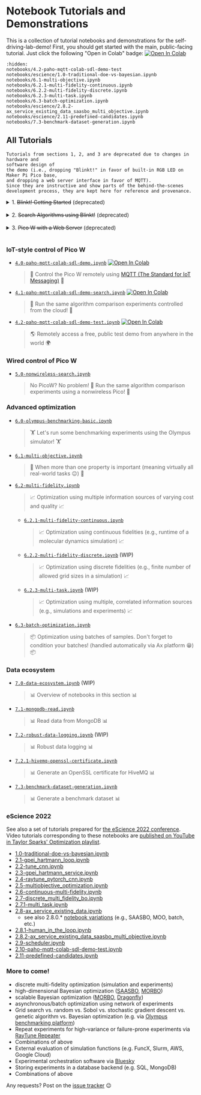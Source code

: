# Notebook Tutorials and Demonstrations

This is a collection of tutorial notebooks and demonstrations for the
self-driving-lab-demo! First, you should get started with the main, public-facing tutorial. Just click
the following "Open in Colab" badge: [![Open In
Colab](https://colab.research.google.com/assets/colab-badge.svg)](https://colab.research.google.com/github/sparks-baird/self-driving-lab-demo/blob/main/notebooks/4.2-paho-mqtt-colab-sdl-demo-test.ipynb)

<!-- Next comes the use of the PicoW-SDL-Demo via hosting a local web server (`Pico W / MicroPython implementation`) and
then using Internet-of-things-style communication to remotely control the PicoW
(`Controlling the Pico W Remotely (IoT-style)`). There is also a notebook on controlling
the Pico using a nonwireless option (i.e. compatible when WiFi is not available /
difficult to connect to or when nonwireless Pico is being used). -->

```{nbgallery}
:hidden:
notebooks/4.2-paho-mqtt-colab-sdl-demo-test
notebooks/escience/1.0-traditional-doe-vs-bayesian.ipynb
notebooks/6.1-multi-objective.ipynb
notebooks/6.2.1-multi-fidelity-continuous.ipynb
notebooks/6.2.2-multi-fidelity-discrete.ipynb
notebooks/6.2.3-multi-task.ipynb
notebooks/6.3-batch-optimization.ipynb
notebooks/escience/2.8.2-ax_service_existing_data_saasbo_multi_objective.ipynb
notebooks/escience/2.11-predefined-candidates.ipynb
notebooks/7.3-benchmark-dataset-generation.ipynb
```

## All Tutorials

```{note}
Tutorials from sections 1, 2, and 3 are deprecated due to changes in hardware and
software design of
the demo (i.e., dropping "Blinkt!" in favor of built-in RGB LED on Maker Pi Pico base,
and dropping a web server interface in favor of MQTT).
Since they are instructive and show parts of the behind-the-scenes development process, they are kept here for reference and provenance.
```

<details close>
<summary>1. <s>Blinkt! Getting Started</s> (deprecated)</summary>

- [`1.0-sgb-blinkt-as7341-basic.ipynb`](https://github.com/sparks-baird/self-driving-lab-demo/tree/main/notebooks/1.0-sgb-blinkt-as7341-basic.ipynb)
  - > Let's flash the LED and print out the sensor data!

</details>

<br>

<details close>
<summary>2. <s>Search Algorithms using Blinkt!</s> (deprecated)</summary>

- [`2.0-random-search.ipynb`](https://github.com/sparks-baird/self-driving-lab-demo/tree/main/notebooks/2.0-random-search.ipynb)
  - > 🚗 Let's run a test drive of 100 random search iterations! 🚗
- [`2.1-bayesian-optimization-blooper.ipynb`](https://github.com/sparks-baird/self-driving-lab-demo/tree/main/notebooks/2.1-bayesian-optimization-blooper.ipynb)
  - > 💥Bayesian optimization is worse than random search and grid search.. Wait what?💥
- [`2.2-sensor-simulator.ipynb`](https://github.com/sparks-baird/self-driving-lab-demo/tree/main/notebooks/2.2-sensor-simulator.ipynb)
  - > 🕵️ Time to troubleshoot! Running simulations can help us to troubleshoot the source
    > of the discrepancy. SPOILER: Oh! It was an issue with data processing 🤦 (but was that
    > all? 🤨)
- [`2.3-bayesian-optimization.ipynb`](https://github.com/sparks-baird/self-driving-lab-demo/tree/main/notebooks/2.3-bayesian-optimization.ipynb)
  - > 🔁 Back to the algorithm comparison experiments! Lo and behold, Bayesian
    > optimization is the most efficient. 😌

</details>

<br>


<details close>
<summary>3. <s>Pico W with a Web Server</s> (deprecated)</summary>

- [`3.1-random-vs-grid-vs-bayesian.ipynb`](https://github.com/sparks-baird/self-driving-lab-demo/tree/main/notebooks/3.1-random-vs-grid-vs-bayesian.ipynb)
  > 🥑 Algorithm comparison using the Pico W that's running a local web server 🥑
- [`3.2-random-vs-grid-vs-bayesian-simulator.ipynb`](https://github.com/sparks-baird/self-driving-lab-demo/tree/main/notebooks/3.2-random-vs-grid-vs-bayesian-simulator.ipynb)
  > 🥑 Algorithm comparison using a vamped up simulation based on the NeoPixel
  > (as opposed to DotStar) LED 🥑

</details>

<br>

### IoT-style control of Pico W

- [`4.0-paho-mqtt-colab-sdl-demo.ipynb`](https://github.com/sparks-baird/self-driving-lab-demo/tree/main/notebooks/4.0-paho-mqtt-colab-sdl-demo.ipynb) [![Open In Colab](https://colab.research.google.com/assets/colab-badge.svg)](https://colab.research.google.com/github/sparks-baird/self-driving-lab-demo/blob/main/notebooks/4.0-paho-mqtt-colab-sdl-demo.ipynb)
  > 📡 Control the Pico W remotely using [MQTT (The Standard for IoT Messaging)](https://mqtt.org/) 📡
- [`4.1-paho-mqtt-colab-sdl-demo-search.ipynb`](https://github.com/sparks-baird/self-driving-lab-demo/tree/main/notebooks/4.1-paho-mqtt-colab-sdl-demo-search.ipynb) [![Open In Colab](https://colab.research.google.com/assets/colab-badge.svg)](https://colab.research.google.com/github/sparks-baird/self-driving-lab-demo/blob/main/notebooks/4.1-paho-mqtt-colab-sdl-demo-search.ipynb)
  > 🔁 Run the same algorithm comparison experiments controlled from the cloud! 🔁
- [`4.2-paho-mqtt-colab-sdl-demo-test.ipynb`](https://github.com/sparks-baird/self-driving-lab-demo/tree/main/notebooks/4.2-paho-mqtt-colab-sdl-demo-test.ipynb) [![Open In Colab](https://colab.research.google.com/assets/colab-badge.svg)](https://colab.research.google.com/github/sparks-baird/self-driving-lab-demo/blob/main/notebooks/4.2-paho-mqtt-colab-sdl-demo-test.ipynb)
  > 🌎 Remotely access a free, public test demo from anywhere in the world 🌍

### Wired control of Pico W

- [`5.0-nonwireless-search.ipynb`](https://github.com/sparks-baird/self-driving-lab-demo/tree/main/notebooks/5.0-nonwireless-search.ipynb)
  > No PicoW? No problem! 🤖 Run the same algorithm comparison experiments using a nonwireless Pico! 🤖

### Advanced optimization

- [`6.0-olympus-benchmarking-basic.ipynb`](https://github.com/sparks-baird/self-driving-lab-demo/tree/main/notebooks/6.0-olympus-benchmarking-basic.ipynb)
  > 🏋️ Let's run some benchmarking experiments using the Olympus simulator! 🏋️
- [`6.1-multi-objective.ipynb`](https://github.com/sparks-baird/self-driving-lab-demo/tree/main/notebooks/6.1-multi-objective.ipynb)
  > 🎯 When more than one property is important (meaning virtually all real-world tasks 😉) 🎯
- [`6.2-multi-fidelity.ipynb`](https://github.com/sparks-baird/self-driving-lab-demo/tree/main/notebooks/6.2-multi-fidelity.ipynb)
  > 📈 Optimization using multiple information sources of varying cost and quality 📈
  - [`6.2.1-multi-fidelity-continuous.ipynb`](https://github.com/sparks-baird/self-driving-lab-demo/tree/main/notebooks/6.2.1-multi-fidelity-continuous.ipynb)
    > 📈 Optimization using continuous fidelities (e.g., runtime of a molecular dynamics
    > simulation) 📈
  - [`6.2.2-multi-fidelity-discrete.ipynb`](https://github.com/sparks-baird/self-driving-lab-demo/tree/main/notebooks/6.2.2-multi-fidelity-discrete.ipynb) (WIP)
    > 📈 Optimization using discrete fidelities (e.g., finite number of allowed grid
    > sizes in a simulation) 📈
  - [`6.2.3-multi-task.ipynb`](https://github.com/sparks-baird/self-driving-lab-demo/tree/main/notebooks/6.2.3-multi-task.ipynb) (WIP)
    > 📈 Optimization using multiple, correlated information sources (e.g., simulations
    > and experiments) 📈
- [`6.3-batch-optimization.ipynb`](https://github.com/sparks-baird/self-driving-lab-demo/tree/main/notebooks/6.3-batch-optimization.ipynb)
  > 📦 Optimization using batches of samples. Don't forget to condition your batches!
  > (handled automatically via Ax platform 😁) 📦

### Data ecosystem

- [`7.0-data-ecosystem.ipynb`](https://github.com/sparks-baird/self-driving-lab-demo/tree/main/notebooks/7.0-data-ecosystem.ipynb) (WIP)
  > 📊 Overview of notebooks in this section 📊
- [`7.1-mongodb-read.ipynb`](https://github.com/sparks-baird/self-driving-lab-demo/tree/main/notebooks/7.1-mongodb-read.ipynb)
  > 📊 Read data from MongoDB 📊
- [`7.2-robust-data-logging.ipynb`](https://github.com/sparks-baird/self-driving-lab-demo/tree/main/notebooks/7.2-robust-data-logging.ipynb) (WIP)
  > 📊 Robust data logging 📊
- [`7.2.1-hivemq-openssl-certificate.ipynb`](https://github.com/sparks-baird/self-driving-lab-demo/tree/main/notebooks/7.2.1-hivemq-openssl-certificate.ipynb)
  > 📊 Generate an OpenSSL certificate for HiveMQ 📊
- [`7.3-benchmark-dataset-generation.ipynb`](https://github.com/sparks-baird/self-driving-lab-demo/tree/main/notebooks/7.3-benchmark-dataset-generation.ipynb)
  > 📊 Generate a benchmark dataset 📊

### eScience 2022

See also a set of tutorials prepared for [the eScience 2022
conference](https://www.escience-conference.org/2022/tutorials/adaptive_experimentation_for_science/).
Video tutorials corresponding to these notebooks are [published on YouTube in Taylor
Sparks' Optimization
playlist](https://www.youtube.com/playlist?list=PLL0SWcFqypClTIMQDOs_Jug70qaVPOzEc).

- [1.0-traditional-doe-vs-bayesian.ipynb](https://github.com/sparks-baird/self-driving-lab-demo/tree/main/notebooks/escience/1.0-traditional-doe-vs-bayesian.ipynb)
- [2.1-gpei_hartmann_loop.ipynb](https://github.com/sparks-baird/self-driving-lab-demo/tree/main/notebooks/escience/2.1-gpei_hartmann_loop.ipynb)
- [2.2-tune_cnn.ipynb](https://github.com/sparks-baird/self-driving-lab-demo/tree/main/notebooks/escience/2.2-tune_cnn.ipynb)
- [2.3-gpei_hartmann_service.ipynb](https://github.com/sparks-baird/self-driving-lab-demo/tree/main/notebooks/escience/2.3-gpei_hartmann_service.ipynb)
- [2.4-raytune_pytorch_cnn.ipynb](https://github.com/sparks-baird/self-driving-lab-demo/tree/main/notebooks/escience/2.4-raytune_pytorch_cnn.ipynb)
- [2.5-multiobjective_optimization.ipynb](https://github.com/sparks-baird/self-driving-lab-demo/tree/main/notebooks/escience/2.5-multiobjective_optimization.ipynb)
- [2.6-continuous-multi-fidelity.ipynb](https://github.com/sparks-baird/self-driving-lab-demo/tree/main/notebooks/escience/2.6-continuous-multi-fidelity.ipynb)
- [2.7-discrete_multi_fidelity_bo.ipynb](https://github.com/sparks-baird/self-driving-lab-demo/tree/main/notebooks/escience/2.7-discrete_multi_fidelity_bo.ipynb)
- [2.7.1-multi_task.ipynb](https://github.com/sparks-baird/self-driving-lab-demo/tree/main/notebooks/escience/2.7.1-multi_task.ipynb)
- [2.8-ax_service_existing_data.ipynb](https://github.com/sparks-baird/self-driving-lab-demo/tree/main/notebooks/escience/2.8-ax_service_existing_data.ipynb)
  - see also 2.8.0.* [notebook variations](https://github.com/sparks-baird/self-driving-lab-demo/tree/main/notebooks/escience) (e.g., SAASBO, MOO, batch, etc.)
- [2.8.1-human_in_the_loop.ipynb](https://github.com/sparks-baird/self-driving-lab-demo/tree/main/notebooks/escience/2.8.1-human_in_the_loop.ipynb)
- [2.8.2-ax_service_existing_data_saasbo_multi_objective.ipynb](https://github.com/sparks-baird/self-driving-lab-demo/tree/main/notebooks/escience/2.8.2-ax_service_existing_data_saasbo_multi_objective.ipynb)
- [2.9-scheduler.ipynb](https://github.com/sparks-baird/self-driving-lab-demo/tree/main/notebooks/escience/2.9-scheduler.ipynb)
- [2.10-paho-mqtt-colab-sdl-demo-test.ipynb](https://github.com/sparks-baird/self-driving-lab-demo/tree/main/notebooks/escience/2.10-paho-mqtt-colab-sdl-demo-test.ipynb)
- [2.11-predefined-candidates.ipynb](https://github.com/sparks-baird/self-driving-lab-demo/tree/main/notebooks/escience/2.11-predefined-candidates.ipynb)

### More to come!

- discrete multi-fidelity optimization (simulation and experiments)
- high-dimensional Bayesian optimization ([SAASBO](https://ax.dev/tutorials/saasbo.html), [MORBO](https://github.com/facebookresearch/morbo))
- scalable Bayesian optimization ([MORBO](https://github.com/facebookresearch/morbo), [Dragonfly](https://github.com/dragonfly/dragonfly))
- asynchronous/batch optimization using network of experiments
- Grid search vs. random vs. Sobol vs. stochastic gradient descent vs. genetic algorithm
  vs. Bayesian optimization (e.g. via [Olympus benchmarking platform](https://github.com/aspuru-guzik-group/olympus))
- Repeat experiments for high-variance or failure-prone experiments via [RayTune Repeater](https://docs.ray.io/en/latest/tune/api_docs/suggestion.html#repeated-evaluations-tune-search-repeater)
- Combinations of above
- External evaluation of simulation functions (e.g. FuncX, Slurm, AWS, Google Cloud)
- Experimental orchestration software via [Bluesky](https://github.com/bluesky/bluesky)
- Storing experiments in a database backend (e.g. SQL, MongoDB)
- Combinations of above

Any requests? Post on the [issue
tracker](https://github.com/sparks-baird/self-driving-lab-demo/issues?q=is%3Aissue+is%3Aopen+sort%3Aupdated-desc)
😉
